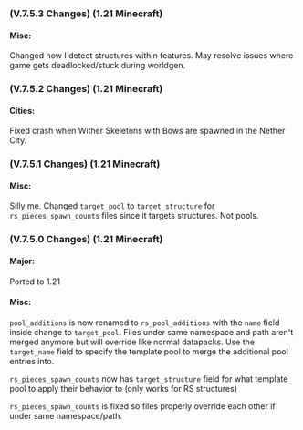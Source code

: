 ### **(V.7.5.3 Changes) (1.21 Minecraft)**

#### Misc:
Changed how I detect structures within features. May resolve issues where game gets deadlocked/stuck during worldgen.


### **(V.7.5.2 Changes) (1.21 Minecraft)**

#### Cities:
Fixed crash when Wither Skeletons with Bows are spawned in the Nether City.


### **(V.7.5.1 Changes) (1.21 Minecraft)**

#### Misc:
Silly me. Changed `target_pool` to `target_structure` for `rs_pieces_spawn_counts` files since it targets structures. Not pools.


### **(V.7.5.0 Changes) (1.21 Minecraft)**

#### Major:
Ported to 1.21

#### Misc:
`pool_additions` is now renamed to `rs_pool_additions` with the `name` field inside change to `target_pool`.
  Files under same namespace and path aren't merged anymore but will override like normal datapacks. 
  Use the `target_name` field to specify the template pool to merge the additional pool entries into.

`rs_pieces_spawn_counts` now has `target_structure` field for what template pool to apply their behavior to (only works for RS structures)

`rs_pieces_spawn_counts` is fixed so files properly override each other if under same namespace/path.